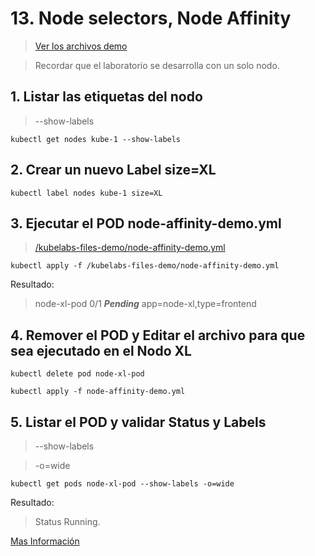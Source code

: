 # 13. Node selectors, Node Affinity <!-- omit in TOC -->

> [Ver los archivos demo](./kubelabs-files-demo)

> Recordar que el laboratorio se desarrolla con un solo nodo.

## 1. Listar las etiquetas del nodo
> --show-labels
```vim
kubectl get nodes kube-1 --show-labels
```

## 2. Crear un nuevo Label size=XL
```vim
kubectl label nodes kube-1 size=XL
```

## 3. Ejecutar el POD node-affinity-demo.yml
> [/kubelabs-files-demo/node-affinity-demo.yml](/kubelabs-files-demo/node-affinity-demo.yml)

```vim
kubectl apply -f /kubelabs-files-demo/node-affinity-demo.yml
```
Resultado:

> node-xl-pod   0/1  ***Pending***   app=node-xl,type=frontend

## 4. Remover el POD y Editar el archivo para que sea ejecutado en el Nodo XL
```vim
kubectl delete pod node-xl-pod

kubectl apply -f node-affinity-demo.yml
```

## 5. Listar el POD y validar Status y Labels

> --show-labels

> -o=wide
```vim
kubectl get pods node-xl-pod --show-labels -o=wide
```

Resultado:
> Status Running.


[Mas Información](https://kubernetes.io/docs/concepts/scheduling-eviction/assign-pod-node/)



